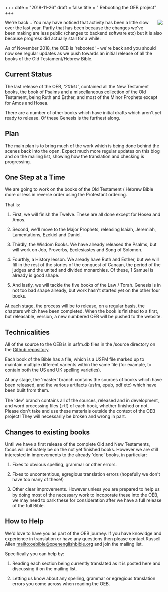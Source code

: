 +++
date = "2018-11-26"
draft = false
title = " Rebooting the OEB project"
+++

<img style="float: right; margin: 0px 0px 15px 15px;" src="/img/scribe.png">We're back... You may have noticed that activity has been a little slow over the last year. Partly that has been because the changes we've been making are less public (changes to backend software etc) but it is also because progress did actually stall for a while.

As of November 2018, the OEB is 'rebooted' - we're back and you should now see regular updates as we push towards an initial release of all the books of the Old Testament/Hebrew Bible.

## Current Status

The last release of the OEB, *'2016.1'*, contained all the New Testament books, the book of Psalms and a miscellaneous collection of the Old Testament, being Ruth and Esther, and most of the Minor Prophets except for Amos and Hosea.

There are a number of other books which have initial drafts which aren't yet ready to release. Of these Genesis is the furthest along.  

## Plan 

The main plan is to bring much of the work which is being done behind the scenes back into the open. Expect much more regular updates on this blog and on the mailing list, showing how the translation and checking is progressing.

## One Step at a Time

We are going to work on the books of the Old Testament / Hebrew Bible more or less in reverse order using the Protestant ordering.

That is:

1. First, we will finish the Twelve. These are all done except for Hosea and Amos.

2. Second, we'll move to the Major Prophets, releasing Isaiah, Jeremiah, Lamentations, Ezekiel and Daniel.

3. Thirdly, the Wisdom Books. We have already released the Psalms, but will work on Job, Proverbs, Ecclesiastes and Song of Solomon.

4. Fourthly, a History lesson. We aready have Ruth and Esther, but we will fill in the rest of the stories of the conquest of Canaan, the period of the judges and the united and divided monarchies. Of these, 1 Samuel is already is good shape.

5. And lastly, we will tackle the five books of the Law / Torah. Genesis is in not too bad shape already, but work hasn't started yet on the other four books.

At each stage, the process will be to release, on a regular basis, the chapters which have been completed. When the book is finished to a first, but releasable, version, a new numbered OEB will be pushed to the website.

## Technicalities

All of the source to the OEB is in usfm.db files in the /source directory on the [Github repository](https://github.com/openenglishbible/Open-English-Bible/).

Each book of the Bible has a file, which is a USFM file marked up to maintain multiple different varients within the same file (for example, to contain both the US and UK spelling varieties).

At any stage, the 'master' branch contains the sources of books which have been released, and the various artifacts (usfm, epub, pdf etc) which have been built from them.

The 'dev' branch contains all of the sources, released and in development, and word processing files (.rtf) of each book, whether finished or not. Please don't take and use these materials outside the context of the OEB project! They will necessarily be broken and wrong in part.

## Changes to existing books

Until we have a first release of the complete Old and New Testaments, focus will definately be on the not yet finished books. However we are still interested in improvements to the already 'done' books, in particular:

1.	Fixes to obvious spelling, grammar or other errors.

2. 	Fixes to uncontentious, egregious translation errors (hopefully we don't have too many of these!)

3.  Other clear improvements. However unless you are prepared to help us by doing most of the necessary work to incoporate these into the OEB, we may need to park these for consideration after we have a full release of the full Bible.

## How to Help

We'd love to have you as part of the OEB journey. If you have knowldge and experience in translation or have any questions then please contact Russell Allen <mailto:oebible@openenglishbible.org> and join the mailing list.

Specifically you can help by:

1.	Reading each section being currently translated as it is posted here and discussing it on the mailing list.

2.  Letting us know about any spelling, grammar or egregious translation errors you come across when reading the OEB.

